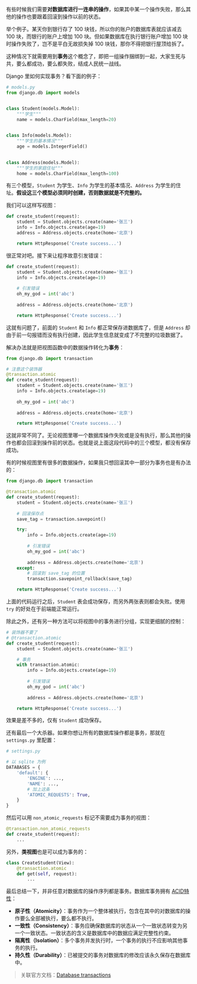 有些时候我们需要**对数据库进行一连串的操作**，如果其中某一个操作失败，那么其他的操作也要跟着回滚到操作以前的状态。

举个例子。某天你到银行存了 100 块钱，所以你的账户的数据库表就应该减去 100 块，而银行的账户上增加 100 块。但如果数据库在执行银行账户增加 100 块时操作失败了，岂不是平白无故损失掉 100 块钱，那你不得把银行屋顶给拆了。

这种情况下就需要用到**事务**这个概念了，即把一组操作捆绑到一起，大家生死与共，要么都成功，要么都失败，结成人民统一战线。

Django 里如何实现事务？看下面的例子：

```python
# models.py
from django.db import models


class Student(models.Model):
    """学生"""
    name = models.CharField(max_length=20)

    
class Info(models.Model):
    """学生的基本情况"""
    age = models.IntegerField()

    
class Address(models.Model):
    """学生的家庭住址"""
    home = models.CharField(max_length=100)
```

有三个模型，`Student` 为学生、`Info` 为学生的基本情况、`Address` 为学生的住址。**假设这三个模型必须同时创建，否则数据就是不完整的。**

我们可以这样写视图：

```python
def create_student(request):
    student = Student.objects.create(name='张三')
    info = Info.objects.create(age=19)
    address = Address.objects.create(home='北京')

    return HttpResponse('Create success...')
```

很正常对吧。接下来让程序故意引发错误：

```python
def create_student(request):
    student = Student.objects.create(name='张三')
    info = Info.objects.create(age=19)
    
    # 引发错误
    oh_my_god = int('abc')
    
    address = Address.objects.create(home='北京')

    return HttpResponse('Create success...')
```

这就有问题了，前面的 `Student` 和 `Info` 都正常保存进数据库了，但是 `Address` 却由于前一句报错而没有执行创建，因此学生信息就变成了不完整的垃圾数据了。

解决办法就是把视图函数中的数据操作转化为**事务**：

```python
from django.db import transaction

# 注意这个装饰器
@transaction.atomic
def create_student(request):
    student = Student.objects.create(name='张三')
    info = Info.objects.create(age=19)
    
    oh_my_god = int('abc')
    
    address = Address.objects.create(home='北京')

    return HttpResponse('Create success...')

```

这就非常不同了。无论视图里哪一个数据库操作失败或是没有执行，那么其他的操作也都会回滚到操作前的状态。也就是说上面这段代码中的三个模型，都没有保存成功。

有的时候视图里有很多的数据操作，如果我只想回滚其中一部分为事务也是有办法的：

```python
from django.db import transaction

@transaction.atomic
def create_student(request):
    student = Student.objects.create(name='张三')
    
    # 回滚保存点
    save_tag = transaction.savepoint()

    try:
        info = Info.objects.create(age=19)
        
        # 引发错误
        oh_my_god = int('abc')
        
        address = Address.objects.create(home='北京')
    except:
        # 回滚到 save_tag 的位置
        transaction.savepoint_rollback(save_tag)

    return HttpResponse('Create success...')
```

上面的代码运行之后，`Student` 表会成功保存，而另外两张表则都会失败。使用 `try` 的好处在于前端能正常运行。

除此之外，还有另一种方法可以将视图中的事务进行分组，实现更细腻的控制：

```python
# 装饰器不要了
# @transaction.atomic
def create_student(request):
    student = Student.objects.create(name='张三')

    # 事务
    with transaction.atomic:
        info = Info.objects.create(age=19)
        
        # 引发错误
        oh_my_god = int('abc')
        
        address = Address.objects.create(home='北京')

    return HttpResponse('Create success...')
```

效果是差不多的，仅有 `Student` 成功保存。

还有最后一个大杀器。如果你想让所有的数据库操作都是事务，那就在 `settings.py` 里配置：

```python
# settings.py

# 以 sqlite 为例
DATABASES = {
    'default': {
        'ENGINE': ...,
        'NAME': ...,
        # 加上这条
        'ATOMIC_REQUESTS': True,
    }
}

```

然后可以用 `non_atomic_requests` 标记不需要成为事务的视图：

```python
@transaction.non_atomic_requests
def create_student(request):
    ...
```

另外，**类视图**也是可以成为事务的：

```python
class CreateStudent(View):
    @transaction.atomic
    def get(self, request):
        ...
```

最后总结一下，并非任意对数据库的操作序列都是事务。数据库事务拥有 [ACID特性](https://zh.wikipedia.org/wiki/%E6%95%B0%E6%8D%AE%E5%BA%93%E4%BA%8B%E5%8A%A1)：

- **原子性（Atomicity）**：事务作为一个整体被执行，包含在其中的对数据库的操作要么全部被执行，要么都不执行。
- **一致性（Consistency）**：事务应确保数据库的状态从一个一致状态转变为另一个一致状态。一致状态的含义是数据库中的数据应满足完整性约束。
- **隔离性（Isolation）**：多个事务并发执行时，一个事务的执行不应影响其他事务的执行。
- **持久性（Durability）**：已被提交的事务对数据库的修改应该永久保存在数据库中。

> 关联官方文档：[Database transactions](https://docs.djangoproject.com/en/3.0/topics/db/transactions/)